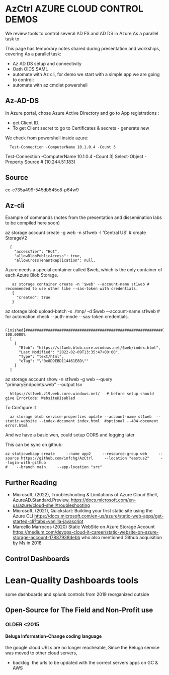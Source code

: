# AzCtrl AZURE CLOUD CONTROL DEMOS

We review tools to control several AD FS and AD DS in Azure,As a parallel task to

This page has temporary notes shared during presentation and workships, covering As a parallel task:

- Az AD DS setup and connectivity
- Oath OIDS SAML
- automate with Az cli, for demo we start with a simple app we are going to control:
- automate with az cmdlet powershell

## Az-AD-DS

In Azure portal, chose Azure Active Directory and go to App registrations :

  - get Client ID. 
  - To get Client secret to go to Certificates & secrets - generate new  

We check from powershell inside azure:

      Test-Connection -ComputerName 10.1.0.4 -Count 3
      
Test-Connection -ComputerName 10.1.0.4 -Count 3| Select-Object -Property Source  # (10.244.51.183)

Source
------
cc-c735a499-545db545c8-p64w9



## Az-cli

Example of commands (notes from the presentation and dissemination labs to be compiled here soon)

az storage account create     -g web -n st1web -l 'Central US' # create StorageV2

      {
        "accessTier": "Hot",
        "allowBlobPublicAccess": true,
        "allowCrossTenantReplication": null,

 Azure needs a  special container called $web, which is the only container of each Azure Blob Storage. 

       az storage container create -n '$web' --account-name st1web # recommended to use other like --sas-token with credentials.
       {
         "created": true
       }

az storage blob upload-batch -s ./tmp/  -d \$web --account-name st1web  # for automation check --auth-mode   --sas-token   credentials.

 
      Finished[#############################################################]  100.0000%
      [
        {
          "Blob": "https://st1web.blob.core.windows.net/$web/index.html",
          "Last Modified": "2022-02-09T13:35:47+00:00",
          "Type": "text/html",
          "eTag": "\"0x8D9EBD114461E8D\""
        }
      ]

az storage account show -n st1web -g web --query "primaryEndpoints.web" --output tsv

      https://st1web.z19.web.core.windows.net/   # before setup should give ErrorCode: WebsiteDisabled


To Configure it 

      az storage blob service-properties update --account-name st1web  --static-website --index-document index.html  #optional --404-document error.html 

And we have a basic wen, could setup CORS and logging later

This can be sync on github:

    az staticwebapp create     --name app2     --resource-group web     --source https://github.com/infchg/AzCtrl     --location "eastus2"     --login-with-github
    #    --branch main     --app-location "src" 


## Further Reading


- Microsoft, (2022), Troubleshooting & Limitations of Azure Cloud Shell, AzureAD.Standard.Preview, https://docs.microsoft.com/en-us/azure/cloud-shell/troubleshooting
- Microsoft, (2021), Quickstart: Building your first static site using the Azure CLI https://docs.microsoft.com/en-us/azure/static-web-apps/get-started-cli?tabs=vanilla-javascript
- Marcello Marrocos (2020) Static WebSite on Azure Storage Account https://medium.com/devops-cloud-it-career/static-website-on-azure-storage-account-17887938debb who also mentioned Github acquisition by Ms in 2018


## Control Dashboards

# Lean-Quality Dashboards tools

some dashboards and splunk controls from 2019 reorganized outside

##  Open-Source for The Field and Non-Profit use


### OLDER <2015

#### Beluga Information-Change coding language  
 
 
the google cloud URLs  are no longer reacheable, Since the Beluga service was moved to other cloud servers, 
  - backlog:  the urls to be updated with the correct servers apps on GC & AWS
